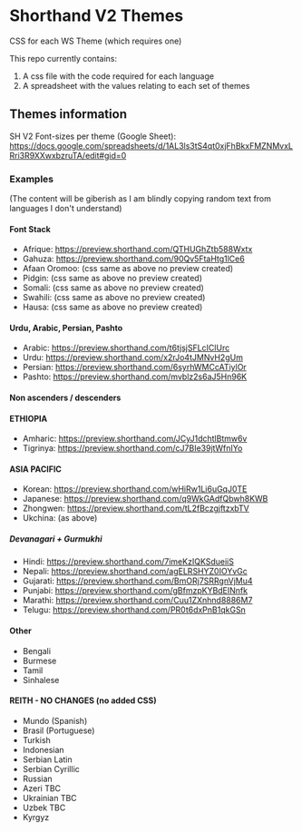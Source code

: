 # Shorthand V2 Themes

CSS for each WS Theme (which requires one)

This repo currently contains:
1. A css file with the code required for each language
2. A spreadsheet with the values relating to each set of themes


## Themes information

SH V2 Font-sizes per theme (Google Sheet):
https://docs.google.com/spreadsheets/d/1AL3ls3tS4qt0xjFhBkxFMZNMvxLRri3R9XXwxbzruTA/edit#gid=0

### Examples
(The content will be giberish as I am blindly copying random text from languages I don't understand)


#### Font Stack
- Afrique: https://preview.shorthand.com/QTHUGhZtb588Wxtx
- Gahuza: https://preview.shorthand.com/90Qv5FtaHtg1lCe6
- Afaan Oromoo: (css same as above no preview created)
- Pidgin: (css same as above no preview created)
- Somali: (css same as above no preview created)
- Swahili: (css same as above no preview created)
- Hausa: (css same as above no preview created)

#### Urdu, Arabic, Persian, Pashto
- Arabic: https://preview.shorthand.com/t6tjsjSFLcIClUrc
- Urdu: https://preview.shorthand.com/x2rJo4tJMNvH2gUm
- Persian: https://preview.shorthand.com/6syrhWMCcATiylOr
- Pashto: https://preview.shorthand.com/mvblz2s6aJ5Hn96K

#### Non ascenders / descenders

#### ETHIOPIA
- Amharic: https://preview.shorthand.com/JCyJ1dchtlBtmw6v
- Tigrinya: https://preview.shorthand.com/cJ7BIe39jtWfnIYo

#### ASIA PACIFIC
- Korean: https://preview.shorthand.com/wHiRw1Li6uGqJ0TE
- Japanese: https://preview.shorthand.com/q9WkGAdfQbwh8KWB
- Zhongwen: https://preview.shorthand.com/tL2fBczgjftzxbTV
- Ukchina: (as above)

##### Devanagari + Gurmukhi

- Hindi: https://preview.shorthand.com/7imeKzIQKSdueiiS
- Nepali: https://preview.shorthand.com/agELRSHYZ0IOYvGc
- Gujarati: https://preview.shorthand.com/BmORj7SRRgnVjMu4
- Punjabi: https://preview.shorthand.com/gBfmzpKYBdEINnfk
- Marathi: https://preview.shorthand.com/Cuu1ZXnhnd8886M7
- Telugu: https://preview.shorthand.com/PR0t6dxPnB1qkGSn

#### Other

- Bengali
- Burmese
- Tamil
- Sinhalese

#### REITH - NO CHANGES (no added CSS)
- Mundo (Spanish)
- Brasil (Portuguese)
- Turkish
- Indonesian
- Serbian Latin
- Serbian Cyrillic
- Russian
- Azeri TBC
- Ukrainian TBC
- Uzbek TBC
- Kyrgyz
